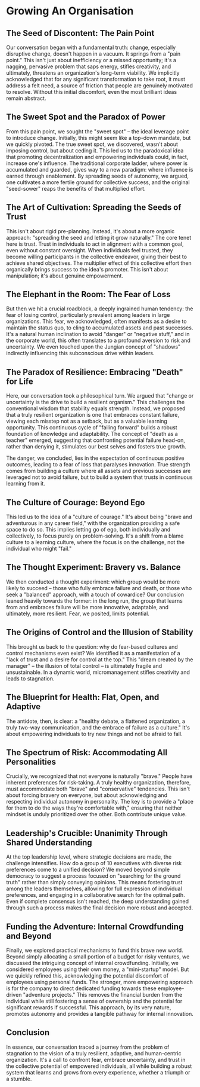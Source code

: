 # Growing An Organisation

## The Seed of Discontent: The Pain Point

Our conversation began with a fundamental truth: change, especially disruptive change, doesn't happen in a vacuum. It springs from a "pain point." This isn't just about inefficiency or a missed opportunity; it's a nagging, pervasive problem that saps energy, stifles creativity, and ultimately, threatens an organization's long-term viability. We implicitly acknowledged that for any significant transformation to take root, it must address a felt need, a source of friction that people are genuinely motivated to resolve. Without this initial discomfort, even the most brilliant ideas remain abstract.

## The Sweet Spot and the Paradox of Power

From this pain point, we sought the "sweet spot" – the ideal leverage point to introduce change. Initially, this might seem like a top-down mandate, but we quickly pivoted. The true sweet spot, we discovered, wasn't about imposing control, but about ceding it. This led us to the paradoxical idea that promoting decentralization and empowering individuals could, in fact, increase one's influence. The traditional corporate ladder, where power is accumulated and guarded, gives way to a new paradigm: where influence is earned through enablement. By spreading seeds of autonomy, we argued, one cultivates a more fertile ground for collective success, and the original "seed-sower" reaps the benefits of that multiplied effort.

## The Art of Cultivation: Spreading the Seeds of Trust

This isn't about rigid pre-planning. Instead, it's about a more organic approach: "spreading the seed and letting it grow naturally." The core tenet here is trust. Trust in individuals to act in alignment with a common goal, even without constant oversight. When individuals feel trusted, they become willing participants in the collective endeavor, giving their best to achieve shared objectives. The multiplier effect of this collective effort then organically brings success to the idea's promoter. This isn't about manipulation; it's about genuine empowerment.

## The Elephant in the Room: The Fear of Loss

But then we hit a crucial roadblock, a deeply ingrained human tendency: the fear of losing control, particularly prevalent among leaders in large organizations. This fear, we acknowledged, often manifests as a desire to maintain the status quo, to cling to accumulated assets and past successes. It's a natural human inclination to avoid "danger" or "negative stuff," and in the corporate world, this often translates to a profound aversion to risk and uncertainty. We even touched upon the Jungian concept of "shadows" indirectly influencing this subconscious drive within leaders.

## The Paradox of Resilience: Embracing "Death" for Life

Here, our conversation took a philosophical turn. We argued that "change or uncertainty is the drive to build a resilient organism." This challenges the conventional wisdom that stability equals strength. Instead, we proposed that a truly resilient organization is one that embraces constant failure, viewing each misstep not as a setback, but as a valuable learning opportunity. This continuous cycle of "failing forward" builds a robust foundation of knowledge and adaptability. The concept of "death as a teacher" emerged, suggesting that confronting potential failure head-on, rather than denying it, stimulates our best selves and fosters true growth.

The danger, we concluded, lies in the expectation of continuous positive outcomes, leading to a fear of loss that paralyses innovation. True strength comes from building a culture where all assets and previous successes are leveraged not to avoid failure, but to build a system that trusts in continuous learning from it.

## The Culture of Courage: Beyond Ego

This led us to the idea of a "culture of courage." It's about being "brave and adventurous in any career field," with the organization providing a safe space to do so. This implies letting go of ego, both individually and collectively, to focus purely on problem-solving. It's a shift from a blame culture to a learning culture, where the focus is on the challenge, not the individual who might "fail."

## The Thought Experiment: Bravery vs. Balance

We then conducted a thought experiment: which group would be more likely to succeed – those who fully embrace failure and death, or those who seek a "balanced" approach, with a touch of cowardice? Our conclusion leaned heavily towards the former: in the long run, the group that learns from and embraces failure will be more innovative, adaptable, and ultimately, more resilient. Fear, we posited, limits potential.

## The Origins of Control and the Illusion of Stability

This brought us back to the question: why do fear-based cultures and control mechanisms even exist? We identified it as a manifestation of a "lack of trust and a desire for control at the top." This "dream created by the manager" – the illusion of total control – is ultimately fragile and unsustainable. In a dynamic world, micromanagement stifles creativity and leads to stagnation.

## The Blueprint for Health: Flat, Open, and Adaptive

The antidote, then, is clear: a "healthy debate, a flattened organization, a truly two-way communication, and the embrace of failure as a culture." It's about empowering individuals to try new things and not be afraid to fall.

## The Spectrum of Risk: Accommodating All Personalities

Crucially, we recognized that not everyone is naturally "brave." People have inherent preferences for risk-taking. A truly healthy organization, therefore, must accommodate both "brave" and "conservative" tendencies. This isn't about forcing bravery on everyone, but about acknowledging and respecting individual autonomy in personality. The key is to provide a "place for them to do the ways they're comfortable with," ensuring that neither mindset is unduly prioritized over the other. Both contribute unique value.

## Leadership's Crucible: Unanimity Through Shared Understanding

At the top leadership level, where strategic decisions are made, the challenge intensifies. How do a group of 10 executives with diverse risk preferences come to a unified decision? We moved beyond simple democracy to suggest a process focused on "searching for the ground truth" rather than simply conveying opinions. This means fostering trust among the leaders themselves, allowing for full expression of individual preferences, and engaging in a collaborative search for the optimal path. Even if complete consensus isn't reached, the deep understanding gained through such a process makes the final decision more robust and accepted.

## Funding the Adventure: Internal Crowdfunding and Beyond

Finally, we explored practical mechanisms to fund this brave new world. Beyond simply allocating a small portion of a budget for risky ventures, we discussed the intriguing concept of internal crowdfunding. Initially, we considered employees using their own money, a "mini-startup" model. But we quickly refined this, acknowledging the potential discomfort of employees using personal funds. The stronger, more empowering approach is for the company to direct dedicated funding towards these employee-driven "adventure projects." This removes the financial burden from the individual while still fostering a sense of ownership and the potential for significant rewards if successful. This approach, by its very nature, promotes autonomy and provides a tangible pathway for internal innovation.

## Conclusion

In essence, our conversation traced a journey from the problem of stagnation to the vision of a truly resilient, adaptive, and human-centric organization. It's a call to confront fear, embrace uncertainty, and trust in the collective potential of empowered individuals, all while building a robust system that learns and grows from every experience, whether a triumph or a stumble.
